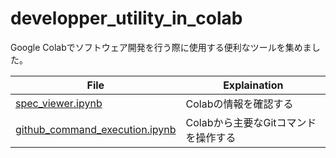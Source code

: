 # developper_utility_in_colab

Google Colabでソフトウェア開発を行う際に使用する便利なツールを集めました。

| File | Explaination |
-----------|-------------|
| [spec_viewer.ipynb][000] | Colabの情報を確認する
| [github_command_execution.ipynb][010] | Colabから主要なGitコマンドを操作する


[000]: spec_viewer.ipynb
[010]: github_command_execution.ipynb
